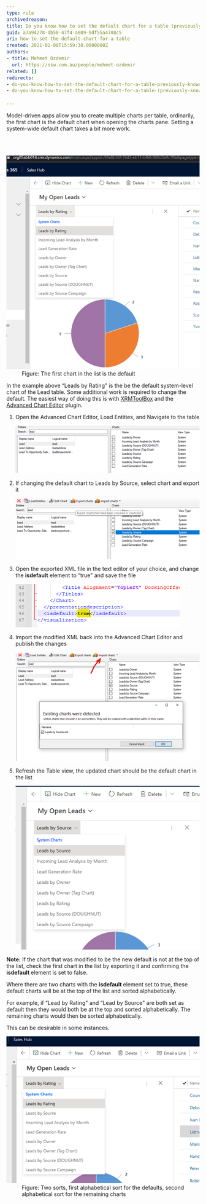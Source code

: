 ```yaml
---
type: rule
archivedreason: 
title: Do you know how to set the default chart for a table (previously known as an entity)?
guid: a7a94278-db58-47f4-a809-9df55a4788c5
uri: how-to-set-the-default-chart-for-a-table
created: 2021-02-08T15:59:38.0000000Z
authors:
- title: Mehmet Ozdemir
  url: https://ssw.com.au/people/mehmet-ozdemir
related: []
redirects:
- do-you-know-how-to-set-the-default-chart-for-a-table-previously-known-as-an-entity
- do-you-know-how-to-set-the-default-chart-for-a-table-(previously-known-as-an-entity)

---
```



<p class="ssw15-rteElement-P">​Model-driven apps allow you to create multiple charts per table, ordinarily, the first chart is the default chart when opening the charts pane. Setting a system-wide default chart takes a bit more work. ​<span style="color:#444444;">​</span></p>
<br><excerpt class='endintro'></excerpt><br>
<dl class="image"><dt><img src="default-chart-1.png" alt="default-chart-1.png" /></dt><dd>Figure: The first chart in the list is the default </dd></dl><p>In the example above “Leads by Rating" is the be the default system-level chart of the Lead table. Some additional work is required to change the default. The easiest way of doing this is with 
   <a href="https://www.xrmtoolbox.com/">XRMToolBox</a> and the 
   <a href="https://crmchartguy.com/2017/06/10/edit-charts-in-the-xrmtoolbox-for-dynamics-365/">Advanced Chart Editor</a> plugin. </p><ol><li>Open the Advanced Chart Editor, Load Entities, and Navigate to the table<br>
   <dl class="image"><dt><img src="default-chart-2.png" alt="default-chart-2.png" /></dt></dl></li><li>If changing the default chart to Leads by Source, select chart and export it<br>
   <dl class="image"><dt><img src="default-chart-3.png" alt="default-chart-3.png" /></dt></dl></li><li>Open the exported XML file in the text editor of your choice, and change the <b>isdefault</b> element to “true" and save the file<br>
   <dl class="image"><dt><img src="default-chart-4.png" alt="default-chart-4.png" /><br></dt></dl></li><li>Import the modified XML back into the Advanced Chart Editor and publish the changes<br>
   <dl class="image"><dt><img src="default-chart-5.png" alt="default-chart-5.png" /></dt></dl></li><li>Refresh the Table view, the updated chart should be the default chart in the list<br>
   <dl class="image"><dt><img src="default-chart-6.png" alt="default-chart-6.png" />​<br></dt></dl></li></ol><p><b>Note:</b> If the chart that was modified to be the new default is not at the top of the list, check the first chart in the list by exporting it and confirming the 
   <strong>isdefault </strong>element is set to false.  </p><p>Where there are two charts with the 
   <strong>isdefault </strong>element set to true, these default charts will be at the top of the list and sorted alphabetically.  </p><p>For example, if “Lead by Rating" and “Lead by Source" are both set as default then they would both be at the top and sorted alphabetically. The remaining charts would then be sorted alphabetically.  </p><p>This can be desirable in some instances. </p><dl class="image"><dt><img src="default-chart-7.png" alt="default-chart-7.png" /></dt><dd>Figure: Two sorts, first alphabetical sort for the defaults, second alphabetical sort for the remaining charts </dd></dl>


